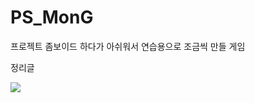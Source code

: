 # PS_MonG

프로젝트 좀보이드 하다가 아쉬워서 연습용으로 조금씩 만들 게임

정리글  

<a href="https://backyard.notion.site/MonG-f9633565d31b4673997c9d0155e48eca?pvs=4" target="_blank"><img src="https://img.shields.io/badge/Notion-FFFFFF?style=for-the-badge&logo=Notion&logoColor=black">
